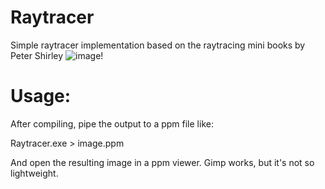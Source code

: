 # Raytracer
Simple raytracer implementation based on the raytracing mini books by Peter Shirley
![image!](https://cloud.lightkuragari.com/index.php/s/gspiSs9QWDCAdMM/download/image.png)

# Usage:

After compiling, pipe the output to a ppm file like:

 Raytracer.exe > image.ppm

And open the resulting image in a ppm viewer. Gimp works, but it's not so lightweight.
